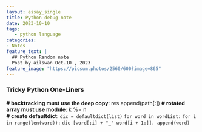 ```yaml
---
layout: essay_single
title: Python debug note
date: 2023-10-10
tags:
   - python language
categories:
- Notes
feature_text: |
  ## Python Random note
  Post by ailswan Oct.10 , 2023
feature_image: "https://picsum.photos/2560/600?image=865"
---
```


### Tricky Python One-Liners

**# backtracking must use the deep copy**:
  res.append(path[:])
**# rotated array must use module**:
  k %= n  
**# create defaultdict**:
  `dic = defaultdict(list)`
  `for word in wordList:`
    `for i in range(len(word)):`
      `dic [word[:i] + "_" word[i + 1:]]. append(word)`
 